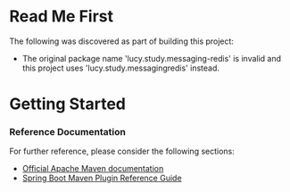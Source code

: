 # Read Me First
The following was discovered as part of building this project:

* The original package name 'lucy.study.messaging-redis' is invalid and this project uses 'lucy.study.messagingredis' instead.

# Getting Started

### Reference Documentation
For further reference, please consider the following sections:

* [Official Apache Maven documentation](https://maven.apache.org/guides/index.html)
* [Spring Boot Maven Plugin Reference Guide](https://docs.spring.io/spring-boot/docs/2.2.6.RELEASE/maven-plugin/)

